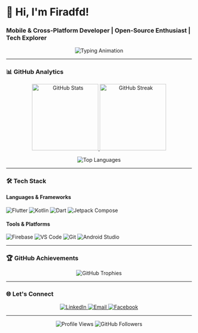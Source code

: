 # 👋 Hi, I'm Firadfd! 

### **Mobile & Cross-Platform Developer** | **Open-Source Enthusiast** | **Tech Explorer**

<p align="center">
  <img src="https://readme-typing-svg.demolab.com?font=Fira+Code&weight=600&size=22&pause=1000&color=6F10F7&center=true&width=435&lines= Building+for+Android%2C+iOS%2C+and+Web;Flutter+%7C+Kotlin+%7C+Firebase;Open-Source+Contributor" alt="Typing Animation" />
</p>

---

### 📊 **GitHub Analytics**
  
<p align="center">
  <a href="#">
    <img height="180em" src="https://github-readme-stats.vercel.app/api?username=firadfd&show_icons=true&theme=nightowl&hide_border=true&bg_color=0D1117&title_color=6F10F7&icon_color=6F10F7" alt="GitHub Stats"/>
    <img height="180em" src="https://github-readme-streak-stats.herokuapp.com/?user=firadfd&theme=nightowl&hide_border=true&background=0D1117&stroke=6F10F7&ring=6F10F7&fire=6F10F7&currStreakLabel=6F10F7" alt="GitHub Streak"/>
  </a>
</p>

<p align="center">
  <img src="https://github-readme-stats.vercel.app/api/top-langs/?username=firadfd&layout=compact&theme=nightowl&hide_border=true&bg_color=0D1117&title_color=6F10F7" alt="Top Languages"/>
</p>

---

### 🛠️ **Tech Stack**
  
#### **Languages & Frameworks**
![Flutter](https://img.shields.io/badge/Flutter-02569B?style=for-the-badge&logo=flutter&logoColor=white)
![Kotlin](https://img.shields.io/badge/Kotlin-7F52FF?style=for-the-badge&logo=kotlin&logoColor=white)
![Dart](https://img.shields.io/badge/Dart-0175C2?style=for-the-badge&logo=dart&logoColor=white)
![Jetpack Compose](https://img.shields.io/badge/Jetpack_Compose-4285F4?style=for-the-badge&logo=android&logoColor=white)

#### **Tools & Platforms**
![Firebase](https://img.shields.io/badge/Firebase-FFCA28?style=for-the-badge&logo=firebase&logoColor=black)
![VS Code](https://img.shields.io/badge/VS_Code-007ACC?style=for-the-badge&logo=visual-studio-code&logoColor=white)
![Git](https://img.shields.io/badge/Git-F05032?style=for-the-badge&logo=git&logoColor=white)
![Android Studio](https://img.shields.io/badge/Android_Studio-3DDC84?style=for-the-badge&logo=android-studio&logoColor=white)

---

### 🏆 **GitHub Achievements**
<p align="center">
  <img src="https://github-profile-trophy.vercel.app/?username=firadfd&theme=nord&no-bg=true&no-frame=true&row=1&column=7&margin-w=15" alt="GitHub Trophies"/>
</p>

---

### 🌐 **Let's Connect**
<p align="center">
  <a href="https://www.linkedin.com/in/firad-fd/">
    <img src="https://img.shields.io/badge/LinkedIn-0A66C2?style=for-the-badge&logo=linkedin&logoColor=white" alt="LinkedIn"/>
  </a>
  <a href="mailto:contact.firadfd@gmail.com">
    <img src="https://img.shields.io/badge/Gmail-EA4335?style=for-the-badge&logo=gmail&logoColor=white" alt="Email"/>
  </a>
  <a href="https://www.facebook.com/Firad.Fd/">
    <img src="https://img.shields.io/badge/Facebook-1877F2?style=for-the-badge&logo=facebook&logoColor=white" alt="Facebook"/>
  </a>
</p>

---

<p align="center">
  <img src="https://komarev.com/ghpvc/?username=firadfd&label=Profile+Views&color=6F10F7&style=flat" alt="Profile Views"/>
  <img src="https://img.shields.io/github/followers/firadfd?label=Followers&style=social&color=6F10F7" alt="GitHub Followers"/>
</p>
